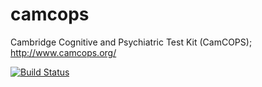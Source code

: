 # camcops
Cambridge Cognitive and Psychiatric Test Kit (CamCOPS); http://www.camcops.org/

[![Build Status](https://travis-ci.org/RudolfCardinal/camcops.svg?branch=master)](https://travis-ci.org/RudolfCardinal/camcops)
